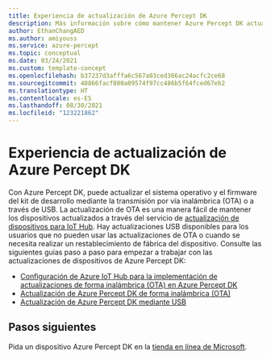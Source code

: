 ```yaml
---
title: Experiencia de actualización de Azure Percept DK
description: Más información sobre cómo mantener Azure Percept DK actualizado
author: EthanChangAED
ms.author: amiyouss
ms.service: azure-percept
ms.topic: conceptual
ms.date: 03/24/2021
ms.custom: template-concept
ms.openlocfilehash: b37237d3afffa6c567a03ced366ac24acfc2ce68
ms.sourcegitcommit: 40866facf800a09574f97cc486b5f64fced67eb2
ms.translationtype: HT
ms.contentlocale: es-ES
ms.lasthandoff: 08/30/2021
ms.locfileid: "123221862"
---
```

# <a name="azure-percept-dk-update-experience"></a>Experiencia de actualización de Azure Percept DK

Con Azure Percept DK, puede actualizar el sistema operativo y el firmware del kit de desarrollo mediante la transmisión por vía inalámbrica (OTA) o a través de USB. La actualización de OTA es una manera fácil de mantener los dispositivos actualizados a través del servicio de [actualización de dispositivos para IoT Hub](../iot-hub-device-update/index.yml). Hay actualizaciones USB disponibles para los usuarios que no pueden usar las actualizaciones de OTA o cuando se necesita realizar un restablecimiento de fábrica del dispositivo. Consulte las siguientes guías paso a paso para empezar a trabajar con las actualizaciones de dispositivos de Azure Percept DK:

- [Configuración de Azure IoT Hub para la implementación de actualizaciones de forma inalámbrica (OTA) en Azure Percept DK](./how-to-set-up-over-the-air-updates.md)
- [Actualización de Azure Percept DK de forma inalámbrica (OTA)](./how-to-update-over-the-air.md)
- [Actualización de Azure Percept DK mediante USB](./how-to-update-via-usb.md)

## <a name="next-steps"></a>Pasos siguientes

Pida un dispositivo Azure Percept DK en la [tienda en línea de Microsoft](https://go.microsoft.com/fwlink/p/?LinkId=2155270).
